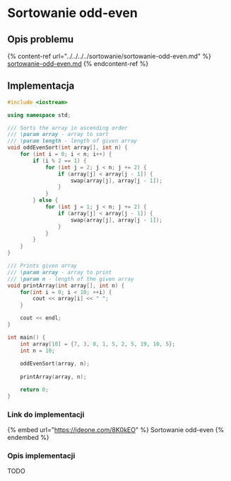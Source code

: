 # Sortowanie odd-even

## Opis problemu

{% content-ref url="../../../../sortowanie/sortowanie-odd-even.md" %}
[sortowanie-odd-even.md](../../../../sortowanie/sortowanie-odd-even.md)
{% endcontent-ref %}

## Implementacja

```cpp
#include <iostream>

using namespace std;

/// Sorts the array in ascending order
/// \param array - array to sort
/// \param length - length of given array
void oddEvenSort(int array[], int n) {
    for (int i = 0; i < n; i++) {
        if (i % 2 == 1) {
            for (int j = 2; j < n; j += 2) {
                if (array[j] < array[j - 1]) {
                    swap(array[j], array[j - 1]);
                }
            }
        } else {
            for (int j = 1; j < n; j += 2) {
                if (array[j] < array[j - 1]) {
                    swap(array[j], array[j - 1]);
                }
            }
        }
    }
}

/// Prints given array
/// \param array - array to print
/// \param n - length of the given array
void printArray(int array[], int n) {
    for(int i = 0; i < 10; ++i) {
        cout << array[i] << " ";
    }

    cout << endl;
}

int main() {
    int array[10] = {7, 3, 0, 1, 5, 2, 5, 19, 10, 5};
    int n = 10;
    
    oddEvenSort(array, n);
    
    printArray(array, n);

    return 0;
}
```

### Link do implementacji

{% embed url="https://ideone.com/8K0kEO" %}
Sortowanie odd-even
{% endembed %}

### Opis implementacji

TODO
